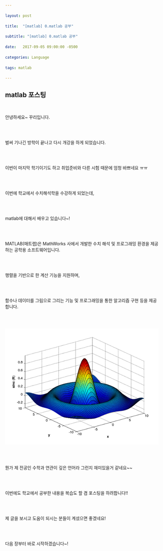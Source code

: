 ```yaml
---

layout: post

title:  "[matlab] 0.matlab 공부"

subtitle: "[matlab] 0.matlab 공부"

date:   2017-09-05 09:00:00 -0500

categories: Language

tags: matlab

---
```



## matlab 포스팅

<br>



안녕하세요~ 꾸리입니다.

<br>

<br>

벌써 기나긴 방학이 끝나고 다시 개강을 하게 되었습니다.

<br>

<br>

이번이 마지막 학기이기도 하고 취업준비와 다른 시험 때문에 엄청 바쁘네요 ㅠㅠ

<br>

<br>

이번에 학교에서 수치해석학을 수강하게 되었는데,

<br>

<br>

matlab에 대해서 배우고 있습니다~!

<br>

<br>

MATLAB(매트랩)은 MathWorks 사에서 개발한 수치 해석 및 프로그래밍 환경을 제공하는 공학용 소프트웨어입니다.

<br>

<br>

행렬을 기반으로 한 계산 기능을 지원하며,

<br>

<br>

함수나 데이터를 그림으로 그리는 기능 및 프로그래밍을 통한 알고리즘 구현 등을 제공합니다. 

<br>

<br>



![image](/image/matlab_img/matlab0.png)



<br>

<br>

뭔가 제 전공인 수학과 연관이 깊은 언어라 그런지 재미있을거 같네요~~

<br>

<br>

이번에도 학교에서 공부한 내용을 복습도 할 겸 포스팅을 하려합니다!!

<br>

<br>

제 글을 보시고 도움이 되시는 분들이 계셨으면 좋겠네요!

<br>

<br>

다음 장부터 바로 시작하겠습니다~!




